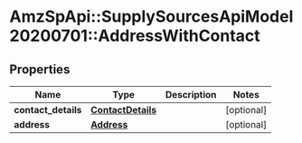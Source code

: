 # AmzSpApi::SupplySourcesApiModel20200701::AddressWithContact

## Properties
Name | Type | Description | Notes
------------ | ------------- | ------------- | -------------
**contact_details** | [**ContactDetails**](ContactDetails.md) |  | [optional] 
**address** | [**Address**](Address.md) |  | [optional] 

